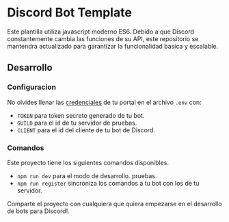# Discord Bot Template #
Este plantilla utiliza javascript moderno ES6. Debido a que Discord constantemente cambia las funciones de su API, este repositorio se mantendra actualizado para garantizar la funcionalidad basica y escalable.

## Desarrollo ##
### Configuracion ###
No olvides llenar las [credenciales](https://discord.com/developers/applications) de tu portal en el archivo `.env` con:
- `TOKEN` para token secreto generado de tu bot.
- `GUILD` para el id de tu servidor de pruebas.
- `CLIENT` para el id del cliente de tu bot de Discord.

### Comandos ###
Este proyecto tiene los siguientes comandos disponibles.
- `npm run dev` para el modo de desarrollo.
pruebas.
- `npm run register` sincroniza los comandos a tu bot con los de tu servidor.

Comparte el proyecto con cualquiera que quiera empezarse en el desarrollo de bots para Discord!.

